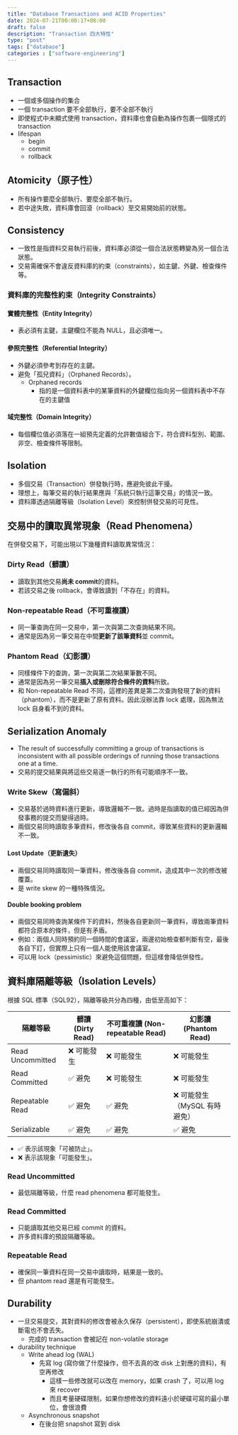 ```yaml
---
title: "Database Transactions and ACID Properties"
date: 2024-07-21T00:00:17+08:00
draft: false
description: "Transaction 四大特性"
type: "post"
tags: ["database"]
categories : ["software-engineering"]
---
```



## Transaction
- 一個或多個操作的集合
- 一個 transaction 要不全部執行，要不全部不執行
- 即使程式中未顯式使用 transaction，資料庫也會自動為操作包裹一個隱式的 transaction
- lifespan
  - begin
  - commit
  - rollback
## Atomicity（原子性）
- 所有操作要麼全部執行、要麼全部不執行。
- 若中途失敗，資料庫會回滾（rollback）至交易開始前的狀態。
## Consistency
- 一致性是指資料交易執行前後，資料庫必須從一個合法狀態轉變為另一個合法狀態。
- 交易需確保不會違反資料庫的約束（constraints），如主鍵、外鍵、檢查條件等。


### 資料庫的完整性約束（Integrity Constraints）
#### 實體完整性（Entity Integrity）
- 表必須有主鍵，主鍵欄位不能為 NULL，且必須唯一。
#### 參照完整性（Referential Integrity）
- 外鍵必須參考到存在的主鍵。
- 避免「孤兒資料」（Orphaned Records）。
  - Orphaned records
    - 指的是一個資料表中的某筆資料的外鍵欄位指向另一個資料表中不存在的主鍵值

#### 域完整性（Domain Integrity）
- 每個欄位值必須落在一組預先定義的允許數值組合下，符合資料型別、範圍、非空、檢查條件等限制。

## Isolation
- 多個交易（Transaction）併發執行時，應避免彼此干擾。
- 理想上，每筆交易的執行結果應與「系統只執行這筆交易」的情況一致。
- 資料庫透過隔離等級（Isolation Level）來控制併發交易的可見性。

## 交易中的讀取異常現象（Read Phenomena）

在併發交易下，可能出現以下幾種資料讀取異常情況：

### Dirty Read（髒讀）
- 讀取到其他交易**尚未 commit**的資料。
- 若該交易之後 rollback，會導致讀到「不存在」的資料。

### Non-repeatable Read（不可重複讀）
- 同一筆查詢在同一交易中，第一次與第二次查詢結果不同。
- 通常是因為另一筆交易在中間**更新了該筆資料**並 commit。

### Phantom Read（幻影讀）
- 同樣條件下的查詢，第一次與第二次結果筆數不同。
- 通常是因為另一筆交易**插入或刪除符合條件的資料**所致。
- 和 Non-repeatable Read 不同，這裡的差異是第二次查詢發現了新的資料（phantom），而不是更新了原有資料。因此沒辦法靠 lock 處理，因為無法 lock 自身看不到的資料。

## Serialization Anomaly
- The result of successfully committing a group of transactions is inconsistent with all possible orderings of running those transactions one at a time.
- 交易的提交結果與將這些交易逐一執行的所有可能順序不一致。

### Write Skew（寫偏斜）
- 交易基於過時資料進行更新，導致邏輯不一致。過時是指讀取的值已經因為併發事務的提交而變得過時。
- 兩個交易同時讀取多筆資料，修改後各自 commit，導致某些資料的更新邏輯不一致。
#### Lost Update（更新遺失）
- 兩個交易同時讀取同一筆資料，修改後各自 commit，造成其中一次的修改被覆蓋。
- 是 write skew 的一種特殊情況。
#### Double booking problem
- 兩個交易同時查詢某條件下的資料，然後各自更新同一筆資料，導致兩筆資料都符合原本的條件，但是有矛盾。
- 例如：兩個人同時預約同一個時間的會議室，兩邊初始檢查都判斷有空，最後各自下訂，但實際上只有一個人能使用該會議室。
- 可以用 lock（pessimistic）來避免這個問題，但這樣會降低併發性。


## 資料庫隔離等級（Isolation Levels）

根據 SQL 標準（SQL92），隔離等級共分為四種，由低至高如下：

| 隔離等級              | 髒讀 (Dirty Read) | 不可重複讀 (Non-repeatable Read) | 幻影讀 (Phantom Read) |
|-----------------------|-------------------|-----------------------------------|------------------------|
| Read Uncommitted      | ❌ 可能發生        | ❌ 可能發生                         | ❌ 可能發生             |
| Read Committed        | ✅ 避免            | ❌ 可能發生                         | ❌ 可能發生             |
| Repeatable Read       | ✅ 避免            | ✅ 避免                             | ❌ 可能發生（MySQL 有時避免） |
| Serializable          | ✅ 避免            | ✅ 避免                             | ✅ 避免                 |

- ✅ 表示該現象「可被防止」。
- ❌ 表示該現象「可能發生」。

### Read Uncommitted
- 最低隔離等級，什麼 read phenomena 都可能發生。
### Read Committed
- 只能讀取其他交易已經 commit 的資料。
- 許多資料庫的預設隔離等級。

### Repeatable Read
- 確保同一筆資料在同一交易中讀取時，結果是一致的。
- 但 phantom read 還是有可能發生。

## Durability
- 一旦交易提交，其對資料的修改會被永久保存（persistent），即使系統崩潰或斷電也不會丟失。
  - 完成的 transaction 會被記在 non-volatile storage
- durability technique
  - Write ahead log (WAL)
    - 先寫 log (寫你做了什麼操作，但不去真的改 disk 上對應的資料)，有空再修改
      - 這樣一些修改就可以改在 memory，如果 crash 了，可以用 log 來 recover
      - 而且考量硬碟限制，如果你想修改的資料遠小於硬碟可寫的最小單位，會很浪費
  - Asynchronous snapshot
    - 在後台把 snapshot 寫到 disk